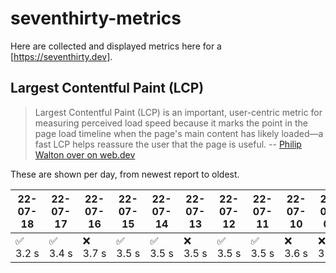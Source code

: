 # seventhirty-metrics

Here are collected and displayed metrics here for a [https://seventhirty.dev].

## Largest Contentful Paint (LCP)

> Largest Contentful Paint (LCP) is an important, user-centric metric for measuring perceived load speed because it marks the point in the page load timeline when the page's main content has likely loaded—a fast LCP helps reassure the user that the page is useful.
-- [Philip Walton over on web.dev](https://web.dev/lcp/)

These are shown per day, from newest report to oldest.

<!-- lcp -->
22-07-18 | 22-07-17 | 22-07-16 | 22-07-15 | 22-07-14 | 22-07-13 | 22-07-12 | 22-07-11 | 22-07-10 | 22-07-09 | 22-07-08 | 22-07-07 | 22-07-06 | 22-07-05 | 22-07-04 | 22-07-03 | 22-07-02 | 22-07-01 | 22-06-30 | 22-06-29 | 22-06-27 | 22-06-26 | 22-06-25 | 22-06-24 | 22-06-23 | 22-06-22 | 22-06-21 | 22-06-20 | 22-06-19 | 22-06-18 | 22-06-17 | 22-06-16 | 22-06-15 | 22-06-14 | 22-06-13 | 22-06-12 | 22-06-11 | 22-06-10 | 22-06-09 | 22-06-08 | 22-06-07 | 22-06-06 | 22-06-05 | 22-06-04 | 22-06-03 | 22-06-02 | 22-06-01 | 22-05-31 | 22-05-30 | 22-05-29 | 22-05-28 | 22-05-27 | 22-05-26 | 22-05-25 | 22-05-24 | 22-05-23 | 22-05-22 | 22-05-21 | 22-05-20 | 22-05-19 | 22-05-18 | 22-05-17 | 22-05-16 | 22-05-15 | 22-05-14 | 22-05-13 | 22-05-12 | 22-05-11 | 22-05-10 | 22-05-09 | 22-05-08 | 22-05-07 | 22-05-06 | 22-05-05 | 22-05-04 | 22-05-03 | 22-05-02 | 22-05-01 | 22-04-30 | 22-04-29 | 22-04-28 | 22-04-27 | 22-04-26 | 22-04-25 | 22-04-24 | 22-04-23 | 22-04-20 | 22-04-19 | 22-04-18 | 22-04-17 | 22-04-16 | 22-04-15 | 22-04-14 | 22-04-13 | 22-04-12 | 22-04-11 | 22-04-10 | 22-04-09 | 22-04-08 | 22-04-07 | 22-04-06 | 22-04-05 | 22-04-04
---|---|---|---|---|---|---|---|---|---|---|---|---|---|---|---|---|---|---|---|---|---|---|---|---|---|---|---|---|---|---|---|---|---|---|---|---|---|---|---|---|---|---|---|---|---|---|---|---|---|---|---|---|---|---|---|---|---|---|---|---|---|---|---|---|---|---|---|---|---|---|---|---|---|---|---|---|---|---|---|---|---|---|---|---|---|---|---|---|---|---|---|---|---|---|---|---|---|---|---|---|---|---
✅ 3.2 s | ✅ 3.4 s | ❌ 3.7 s | ✅ 3.5 s | ✅ 3.5 s | ❌ 3.5 s | ✅ 3.5 s | ✅ 3.5 s | ❌ 3.6 s | ❌ 3.5 s | ✅ 3.2 s | ✅ 3.2 s | ✅ 3.6 s | ❌ 3.9 s | ❌ 3.2 s | ❌ 3.2 s | ✅ 3.1 s | ❌ 3.4 s | ✅ 3.3 s | ❌ 3.8 s | ❌ 3.4 s | ✅ 3.4 s | ❌ 3.6 s | ✅ 3.4 s | ❌ 4.4 s | ✅ 3.2 s | ✅ 3.5 s | ✅ 3.7 s | ✅ 3.8 s | ❌ 3.9 s | ✅ 3.2 s | ❌ 3.5 s | ✅ 3.5 s | ❌ 3.8 s | ❌ 3.5 s | ✅ 3.4 s | ✅ 3.6 s | ❌ 3.8 s | ✅ 3.2 s | ✅ 3.4 s | ❌ 3.6 s | ✅ 3.2 s | ❌ 3.5 s | ✅ 3.2 s | ✅ 3.2 s | ❌ 3.5 s | ✅ 3.3 s | ✅ 3.4 s | ❌ 3.5 s | ✅ 3.3 s | ✅ 3.3 s | ❌ 3.4 s | ✅ 3.3 s | ❌ 3.5 s | ✅ 2.7 s | ✅ 3.4 s | ✅ 3.4 s | ❌ 3.5 s | ✅ 3.2 s | ✅ 3.5 s | ❌ 3.7 s | ✅ 3.3 s | ❌ 3.4 s | ✅ 2.6 s | ❌ 3.2 s | ✅ 3.2 s | ❌ 3.7 s | ✅ 3.4 s | ✅ 3.4 s | ❌ 3.5 s | ✅ 3.4 s | ❌ 3.5 s | ❌ 3.3 s | ✅ 3.3 s | ✅ 3.3 s | ❌ 3.7 s | ❌ 3.6 s | ✅ 3.3 s | ❌ 3.7 s | ❌ 3.6 s | ❌ 3.6 s | ❌ 3.5 s | ✅ 3.3 s | ✅ 3.4 s | ❌ 3.6 s | ❌ 3.4 s | ❌ 3.4 s | ✅ 3.4 s | ❌ 3.6 s | ❌ 2.7 s | ❌ 2.6 s | ✅ 1.4 s | ❌ 2.8 s | ✅ 2.5 s | ❌ 2.6 s | ✅ 2.5 s | ❌ 3.5 s | ❌ 2.8 s | ❌ 2.6 s | ✅ 2.6 s | ✅ 2.6 s | ✅ 2.6 s | 2.9 s
<!-- /lcp -->
